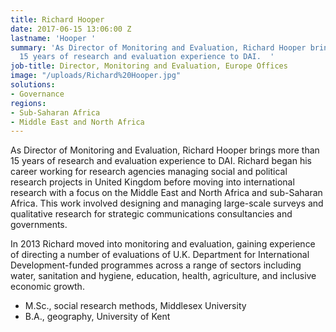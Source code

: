 ```yaml
---
title: Richard Hooper
date: 2017-06-15 13:06:00 Z
lastname: 'Hooper '
summary: 'As Director of Monitoring and Evaluation, Richard Hooper brings more than
  15 years of research and evaluation experience to DAI.  '
job-title: Director, Monitoring and Evaluation, Europe Offices
image: "/uploads/Richard%20Hooper.jpg"
solutions:
- Governance
regions:
- Sub-Saharan Africa
- Middle East and North Africa
---
```


As Director of Monitoring and Evaluation, Richard Hooper brings more than 15 years of research and evaluation experience to DAI.  Richard began his career working for research agencies managing social and political research projects in United Kingdom before moving into international research with a focus on the Middle East and North Africa and sub-Saharan Africa. This work involved designing and managing large-scale surveys and qualitative research for strategic communications consultancies and governments.
 
In 2013 Richard moved into monitoring and evaluation, gaining experience of directing a number of evaluations of U.K. Department for International Development-funded programmes across a range of sectors including water, sanitation and hygiene, education, health, agriculture, and inclusive economic growth.
  
* M.Sc., social research methods, Middlesex University
* B.A., geography, University of Kent